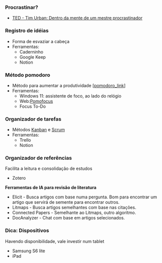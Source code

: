 ### Procrastinar?

- [TED - Tim Urban: Dentro da mente de um mestre procrastinador](https://www.youtube.com/watch?v=arj7oStGLkU)

### Registro de idéias

- Forma de esvaziar a cabeça
- Ferramentas:
    - Caderninho
    - Google Keep
    - Notion

### Método pomodoro

- Método para aumentar a produtividade [[pomodoro_link](https://pt.wikipedia.org/wiki/T%C3%A9cnica)]
- Ferramentas:
    - Windows 11: assistente de foco, ao lado do relógio
    - Web:[Pomofocus](https://pomofocus.io/)
    - Focus To-Do

### Organizador de tarefas

- Métodos [Kanban](https://www.alura.com.br/artigos/metodo-kanban) e [Scrum](https://pt.wikipedia.org/wiki/Scrum)
- Ferramentas:
    - Trello
    - Notion

### Organizador de referências

Facilita a leitura e consolidação de estudos

- Zotero

**Ferramentas de IA para revisão de literatura**

- Elicit - Busca artigos com base numa pergunta. Bom para encontrar um artigo que servirá de semente para encontrar outros.
- Litmaps - Busca artigos semelhantes com base nas citações.
- Connected Papers - Semelhante ao Litmaps, outro algoritmo.
- DocAnalyzer - Chat com base em artigos selecionados.

### Dica: Dispositivos

Havendo disponibilidade, vale investir num tablet

- Samsung S6 lite
- iPad